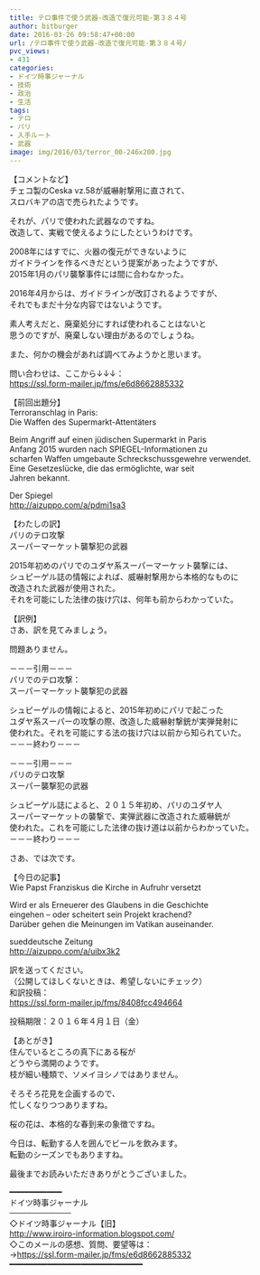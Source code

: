 ```yaml
---
title: テロ事件で使う武器-改造で復元可能-第３８４号
author: bitburger
date: 2016-03-26 09:58:47+00:00
url: /テロ事件で使う武器-改造で復元可能-第３８４号/
pvc_views:
- 431
categories:
- ドイツ時事ジャーナル
- 技術
- 政治
- 生活
tags:
- テロ
- パリ
- 入手ルート
- 武器
image: img/2016/03/terror_00-246x200.jpg
---
```

【コメントなど】  
チェコ製のCeska vz.58が威嚇射撃用に直されて、  
スロバキアの店で売られたようです。  
  
それが、パリで使われた武器なのですね。  
改造して、実戦で使えるようにしたというわけです。  
  
2008年にはすでに、火器の復元ができないように  
ガイドラインを作るべきだという提案があったようですが、  
2015年1月のパリ襲撃事件には間に合わなかった。  
  
2016年4月からは、ガイドラインが改訂されるようですが、  
それでもまだ十分な内容ではないようです。  
  
素人考えだと、廃棄処分にすれば使われることはないと  
思うのですが、廃棄しない理由があるのでしょうね。  
  
また、何かの機会があれば調べてみようかと思います。  
  
  
  
  
問い合わせは、ここから↓↓↓：  
<https://ssl.form-mailer.jp/fms/e6d8662885332>  
  
  
【前回出題分】  
Terroranschlag in Paris:  
Die Waffen des Supermarkt-Attentäters  
  
Beim Angriff auf einen jüdischen Supermarkt in Paris  
Anfang 2015 wurden nach SPIEGEL-Informationen zu  
scharfen Waffen umgebaute Schreckschussgewehre verwendet.  
Eine Gesetzeslücke, die das ermöglichte, war seit  
Jahren bekannt.  
  
Der Spiegel  
<http://aizuppo.com/a/pdmi1sa3>  
  
  
【わたしの訳】  
パリのテロ攻撃  
スーパーマーケット襲撃犯の武器  
  
2015年初めのパリでのユダヤ系スーパーマーケット襲撃には、  
シュピーゲル誌の情報によれば、威嚇射撃用から本格的なものに  
改造された武器が使用された。  
それを可能にした法律の抜け穴は、何年も前からわかっていた。  
  
  
【訳例】  
さあ、訳を見てみましょう。  
  
問題ありません。  
  
－－－引用－－－  
パリでのテロ攻撃：  
スーパーマーケット襲撃犯の武器  
  
シュピーゲルの情報によると、2015年初めにパリで起こった  
ユダヤ系スーパーの攻撃の際、改造した威嚇射撃銃が実弾発射に  
使われた。それを可能にする法の抜け穴は以前から知られていた。  
－－－終わり－－－  
  
  
－－－引用－－－  
パリのテロ攻撃  
スーパー襲撃犯の武器  
  
シュピーゲル誌によると、２０１５年初め、パリのユダヤ人  
スーパーマーケットの襲撃で、実弾武器に改造された威嚇銃が  
使われた。これを可能にした法律の抜け道は以前からわかっていた。  
－－－終わり－－－  
  
  
さあ、では次です。  
  
【今日の記事】  
Wie Papst Franziskus die Kirche in Aufruhr versetzt  
  
Wird er als Erneuerer des Glaubens in die Geschichte  
eingehen &#8211; oder scheitert sein Projekt krachend?  
Darüber gehen die Meinungen im Vatikan auseinander.  
  
sueddeutsche Zeitung  
<http://aizuppo.com/a/uibx3k2>  
  
  
訳を送ってください。  
（公開してほしくないときは、希望しないにチェック）  
和訳投稿：  
 <https://ssl.form-mailer.jp/fms/8408fcc494664>  
  
投稿期限：２０１６年４月１日（金）  
  
【あとがき】  
住んでいるところの真下にある桜が  
どうやら満開のようです。  
枝が細い種類で、ソメイヨシノではありません。  
  
そろそろ花見を企画するので、  
忙しくなりつつありますね。  
  
桜の花は、本格的な春到来の象徴ですね。  
  
今日は、転勤する人を囲んでビールを飲みます。  
転勤のシーズンでもありますね。  
  
  
最後までお読みいただきありがとうございました。  
  
  
━━━━━━━━━━━  
ドイツ時事ジャーナル  
───────────  
◇ドイツ時事ジャーナル【旧】  
<http://www.iroiro-information.blogspot.com/>  
◇このメールの感想、質問、要望等は：  
-><https://ssl.form-mailer.jp/fms/e6d8662885332>  
━━━━━━━━━━━━━━━━━━━━━━━━━━━━